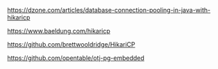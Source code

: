 https://dzone.com/articles/database-connection-pooling-in-java-with-hikaricp

https://www.baeldung.com/hikaricp

https://github.com/brettwooldridge/HikariCP

https://github.com/opentable/otj-pg-embedded